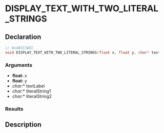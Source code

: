 # DISPLAY_TEXT_WITH_TWO_LITERAL_STRINGS

## Declaration
```cpp
// 0x4B7C3AEC
void DISPLAY_TEXT_WITH_TWO_LITERAL_STRINGS(float x, float y, char* textLabel, char* literalString1, char* literalString2);
```

### Arguments
- **float:** x
- **float:** y
- **char*:** textLabel
- **char*:** literalString1
- **char*:** literalString2

### Results

## Description
